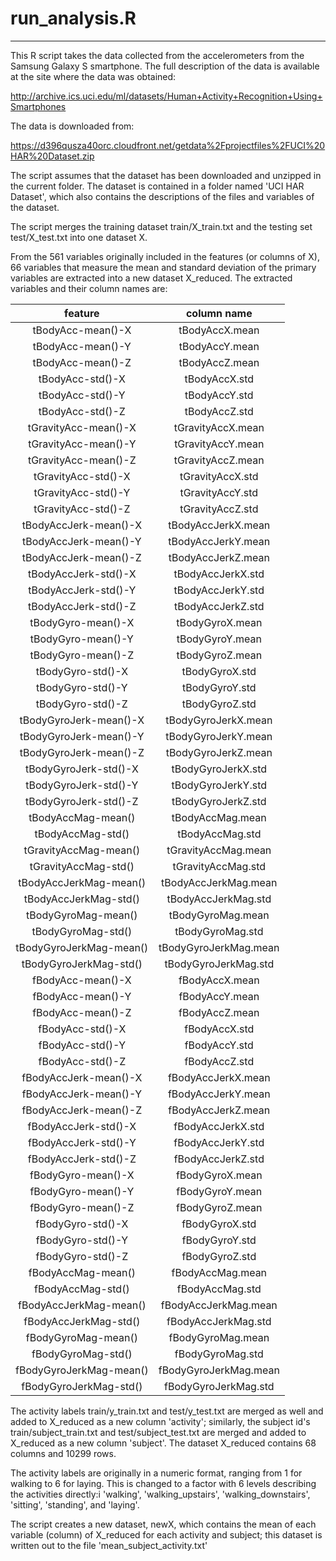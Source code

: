 # run_analysis.R
-----------------
This R script takes the data collected from the accelerometers from the Samsung Galaxy S smartphone. The full description of the data is available at the site where the data was obtained:

http://archive.ics.uci.edu/ml/datasets/Human+Activity+Recognition+Using+Smartphones 

The data is downloaded from:

https://d396qusza40orc.cloudfront.net/getdata%2Fprojectfiles%2FUCI%20HAR%20Dataset.zip

The script assumes that the dataset has been downloaded and unzipped in the current folder. The dataset is contained in a folder named 'UCI HAR Dataset', which also contains the descriptions of the files and variables of the dataset.

The script merges the training dataset train/X_train.txt and the testing set test/X_test.txt into one dataset X. 

From the 561 variables originally included in the features (or columns of X), 66 variables that measure the mean and standard deviation of the primary variables are extracted into a new dataset X_reduced. The extracted variables and their column names are:

feature | column name
:------:|:-----------:
tBodyAcc-mean()-X | tBodyAccX.mean 
tBodyAcc-mean()-Y | tBodyAccY.mean 
tBodyAcc-mean()-Z | tBodyAccZ.mean
tBodyAcc-std()-X | tBodyAccX.std
tBodyAcc-std()-Y | tBodyAccY.std
tBodyAcc-std()-Z | tBodyAccZ.std
tGravityAcc-mean()-X | tGravityAccX.mean
tGravityAcc-mean()-Y | tGravityAccY.mean
tGravityAcc-mean()-Z | tGravityAccZ.mean
tGravityAcc-std()-X | tGravityAccX.std
tGravityAcc-std()-Y | tGravityAccY.std
tGravityAcc-std()-Z | tGravityAccZ.std
tBodyAccJerk-mean()-X | tBodyAccJerkX.mean
tBodyAccJerk-mean()-Y | tBodyAccJerkY.mean
tBodyAccJerk-mean()-Z | tBodyAccJerkZ.mean
tBodyAccJerk-std()-X | tBodyAccJerkX.std
tBodyAccJerk-std()-Y | tBodyAccJerkY.std
tBodyAccJerk-std()-Z | tBodyAccJerkZ.std
tBodyGyro-mean()-X | tBodyGyroX.mean
tBodyGyro-mean()-Y | tBodyGyroY.mean
tBodyGyro-mean()-Z | tBodyGyroZ.mean 
tBodyGyro-std()-X | tBodyGyroX.std
tBodyGyro-std()-Y | tBodyGyroY.std
tBodyGyro-std()-Z | tBodyGyroZ.std
tBodyGyroJerk-mean()-X | tBodyGyroJerkX.mean
tBodyGyroJerk-mean()-Y | tBodyGyroJerkY.mean
tBodyGyroJerk-mean()-Z | tBodyGyroJerkZ.mean
tBodyGyroJerk-std()-X | tBodyGyroJerkX.std
tBodyGyroJerk-std()-Y | tBodyGyroJerkY.std
tBodyGyroJerk-std()-Z |  tBodyGyroJerkZ.std
tBodyAccMag-mean() | tBodyAccMag.mean
tBodyAccMag-std() |  tBodyAccMag.std
tGravityAccMag-mean() | tGravityAccMag.mean
tGravityAccMag-std() | tGravityAccMag.std
tBodyAccJerkMag-mean() | tBodyAccJerkMag.mean
tBodyAccJerkMag-std() | tBodyAccJerkMag.std
tBodyGyroMag-mean() | tBodyGyroMag.mean
tBodyGyroMag-std() | tBodyGyroMag.std
tBodyGyroJerkMag-mean() | tBodyGyroJerkMag.mean
tBodyGyroJerkMag-std() | tBodyGyroJerkMag.std 
fBodyAcc-mean()-X | fBodyAccX.mean
fBodyAcc-mean()-Y | fBodyAccY.mean
fBodyAcc-mean()-Z | fBodyAccZ.mean
fBodyAcc-std()-X | fBodyAccX.std
fBodyAcc-std()-Y | fBodyAccY.std
fBodyAcc-std()-Z | fBodyAccZ.std
fBodyAccJerk-mean()-X | fBodyAccJerkX.mean
fBodyAccJerk-mean()-Y | fBodyAccJerkY.mean
fBodyAccJerk-mean()-Z | fBodyAccJerkZ.mean
fBodyAccJerk-std()-X | fBodyAccJerkX.std
fBodyAccJerk-std()-Y | fBodyAccJerkY.std
fBodyAccJerk-std()-Z | fBodyAccJerkZ.std
fBodyGyro-mean()-X | fBodyGyroX.mean
fBodyGyro-mean()-Y | fBodyGyroY.mean
fBodyGyro-mean()-Z | fBodyGyroZ.mean
fBodyGyro-std()-X | fBodyGyroX.std
fBodyGyro-std()-Y | fBodyGyroY.std
fBodyGyro-std()-Z | fBodyGyroZ.std	
fBodyAccMag-mean() | fBodyAccMag.mean
fBodyAccMag-std() | fBodyAccMag.std
fBodyAccJerkMag-mean() | fBodyAccJerkMag.mean
fBodyAccJerkMag-std() | fBodyAccJerkMag.std
fBodyGyroMag-mean() | fBodyGyroMag.mean
fBodyGyroMag-std() | fBodyGyroMag.std
fBodyGyroJerkMag-mean() | fBodyGyroJerkMag.mean
fBodyGyroJerkMag-std() | fBodyGyroJerkMag.std

The activity labels train/y_train.txt and test/y_test.txt are merged as well and added to X_reduced as a new column 'activity'; similarly, the subject id's train/subject_train.txt and test/subject_test.txt are merged and added to X_reduced as a new column 'subject'. The dataset X_reduced contains 68 columns and 10299 rows.

The activity labels are originally in a numeric format, ranging from 1 for walking to 6 for laying. This is changed to a factor with 6 levels describing the activities directly:i 'walking', 'walking_upstairs', 'walking_downstairs', 'sitting', 'standing', and 'laying'.  

The script creates a new dataset, newX, which contains the mean of each variable (column) of X_reduced for each activity and subject; this dataset is written out to the file 'mean_subject_activity.txt'



